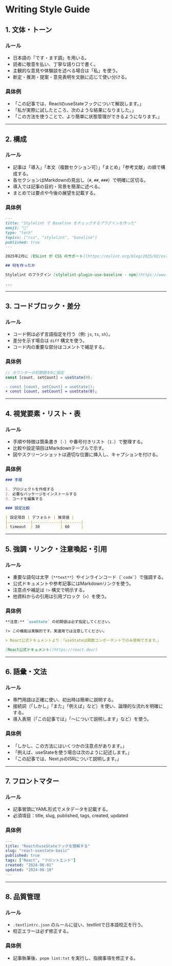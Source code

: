 # Writing Style Guide

## 1. 文体・トーン

### ルール

- 日本語の「です・ます調」を用いる。
- 読者に敬意を払い、丁寧な語り口で書く。
- 主観的な意見や体験談を述べる場合は「私」を使う。
- 断定・推測・提案・意見表明を文脈に応じて使い分ける。

### 具体例

- 「この記事では、ReactのuseStateフックについて解説します。」
- 「私が実際に試したところ、次のような結果になりました。」
- 「この方法を使うことで、より簡単に状態管理ができるようになります。」

---

## 2. 構成

### ルール

- 記事は「導入」「本文（複数セクション可）」「まとめ」「参考文献」の順で構成する。
- 各セクションはMarkdownの見出し（`#`, `##`, `###`）で明確に区切る。
- 導入では記事の目的・背景を簡潔に述べる。
- まとめでは要点や今後の展望を記載する。

### 具体例

```markdown
---
title: "Stylelint で Baseline をチェックするプラグインを作った"
emoji: "👔"
type: "tech"
topics: ["css", "stylelint", "baseline"]
published: true
---

2025年2月に [ESLint が CSS のサポート](https://eslint.org/blog/2025/02/eslint-css-support/)を開始し、その中に Baseline をチェックするルールが追加されました。これを機に Stylelint でも同様の機能を提供するプラグインを作成しました。この記事ではその概要と使い方について解説します。

## 何を作ったか

Stylelint のプラグイン [stylelint-plugin-use-baseline - npm](https://www.npmjs.com/package/stylelint-plugin-use-baseline) を作成しました。

...
```

---

## 3. コードブロック・差分

### ルール

- コード例は必ず言語指定を行う（例: `js`, `ts`, `sh`）。
- 差分を示す場合は `diff` 構文を使う。
- コード内の重要な部分はコメントで補足する。

### 具体例

```js
// カウンターの初期値を0に設定
const [count, setCount] = useState(0);
```

```diff
- const [count, setCount] = useState();
+ const [count, setCount] = useState(0);
```

---

## 4. 視覚要素・リスト・表

### ルール

- 手順や特徴は箇条書き（`-`）や番号付きリスト（`1.`）で整理する。
- 比較や設定項目はMarkdownテーブルで示す。
- 図やスクリーンショットは適切な位置に挿入し、キャプションを付ける。

### 具体例

```markdown
### 手順

1. プロジェクトを作成する
2. 必要なパッケージをインストールする
3. コードを編集する

### 設定比較

| 設定項目 | デフォルト | 推奨値 |
|----------|------------|--------|
| timeout  | 30         | 60     |
```

---

## 5. 強調・リンク・注意喚起・引用

### ルール

- 重要な語句は太字（`**text**`）やインラインコード（`` `code` ``）で強調する。
- 公式ドキュメントや参考記事にはMarkdownリンクを使う。
- 注意点や補足は `!>` 構文で明示する。
- 他資料からの引用は引用ブロック（`>`）を使う。

### 具体例

```markdown
**注意:** `useState` の初期値は必ず指定してください。

!> この機能は実験的です。実運用では注意してください。

> React公式ドキュメントより：「useStateは関数コンポーネントでのみ使用できます。」

[React公式ドキュメント](https://react.dev/)
```

---

## 6. 語彙・文法

### ルール

- 専門用語は正確に使い、初出時は簡単に説明する。
- 接続詞（「しかし」「また」「例えば」など）を使い、論理的な流れを明確にする。
- 導入表現（「この記事では」「〜について説明します」など）を使う。

### 具体例

- 「しかし、この方法にはいくつかの注意点があります。」
- 「例えば、useStateを使う場合は次のように記述します。」
- 「この記事では、Next.jsのISRについて説明します。」

---

## 7. フロントマター

### ルール

- 記事冒頭にYAML形式でメタデータを記載する。
- 必須項目：title, slug, published, tags, created, updated

### 具体例

```yaml
---
title: "ReactのuseStateフックを理解する"
slug: "react-usestate-basic"
published: true
tags: ["React", "フロントエンド"]
created: "2024-06-01"
updated: "2024-06-10"
---
```

---

## 8. 品質管理

### ルール

- `.textlintrc.json` のルールに従い、textlintで日本語校正を行う。
- 校正エラーは必ず修正する。

### 具体例

- 記事執筆後、`pnpm lint:txt` を実行し、指摘事項を修正する。
